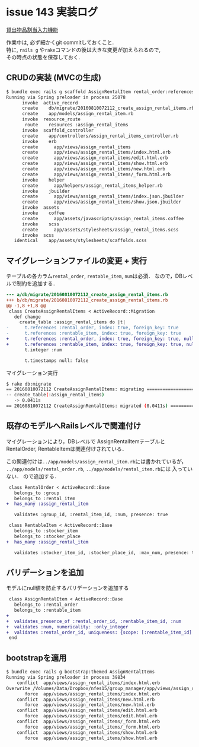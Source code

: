 # issue 143 実装ログ

[貸出物品割当入力機能](https://github.com/NUTFes/group-manager/issues/143)  

作業中は, 必ず細かくgit commitしておくこと.  
特に, ``rails g`` や``rake``コマンドの後は大きな変更が加えられるので,   
その時点の状態を保存しておく.   


## CRUDの実装 (MVCの生成)

```sh
$ bundle exec rails g scaffold AssignRentalItem rental_order:references rentable_item:references num:integer
Running via Spring preloader in process 25078
      invoke  active_record
      create    db/migrate/20160810072112_create_assign_rental_items.rb
      create    app/models/assign_rental_item.rb
      invoke  resource_route
       route    resources :assign_rental_items
      invoke  scaffold_controller
      create    app/controllers/assign_rental_items_controller.rb
      invoke    erb
      create      app/views/assign_rental_items
      create      app/views/assign_rental_items/index.html.erb
      create      app/views/assign_rental_items/edit.html.erb
      create      app/views/assign_rental_items/show.html.erb
      create      app/views/assign_rental_items/new.html.erb
      create      app/views/assign_rental_items/_form.html.erb
      invoke    helper
      create      app/helpers/assign_rental_items_helper.rb
      invoke    jbuilder
      create      app/views/assign_rental_items/index.json.jbuilder
      create      app/views/assign_rental_items/show.json.jbuilder
      invoke  assets
      invoke    coffee
      create      app/assets/javascripts/assign_rental_items.coffee
      invoke    scss
      create      app/assets/stylesheets/assign_rental_items.scss
      invoke  scss
   identical    app/assets/stylesheets/scaffolds.scss
```


## マイグレーションファイルの変更 + 実行

テーブルの各カラム`rental_order`, `rentable_item`, `num`は必須．
なので，DBレベルで制約を追加する．

```diff
--- a/db/migrate/20160810072112_create_assign_rental_items.rb
+++ b/db/migrate/20160810072112_create_assign_rental_items.rb
@@ -1,8 +1,8 @@
 class CreateAssignRentalItems < ActiveRecord::Migration
   def change
     create_table :assign_rental_items do |t|
-      t.references :rental_order, index: true, foreign_key: true
-      t.references :rentable_item, index: true, foreign_key: true
+      t.references :rental_order, index: true, foreign_key: true, null: false
+      t.references :rentable_item, index: true, foreign_key: true, null: false
       t.integer :num

       t.timestamps null: false
```

マイグレーション実行

```sh
$ rake db:migrate
== 20160810072112 CreateAssignRentalItems: migrating ==========================
-- create_table(:assign_rental_items)
   -> 0.0411s
== 20160810072112 CreateAssignRentalItems: migrated (0.0411s) =================
```


## 既存のモデルへRailsレベルで関連付け

マイグレーションにより，DBレベルで
AssignRentalItemテーブルとRentalOrder, RentableItemは関連付けされている．

この関連付けは`../app/models/assign_rental_item.rb`には書かれているが，
`../app/models/rental_order.rb`, `../app/models/rental_item.rb`には
入っていない．
ので追加する．

```diff
 class RentalOrder < ActiveRecord::Base
   belongs_to :group
   belongs_to :rental_item
+  has_many :assign_rental_item

   validates :group_id, :rental_item_id, :num, presence: true
```

```diff
 class RentableItem < ActiveRecord::Base
   belongs_to :stocker_item
   belongs_to :stocker_place
+  has_many :assign_rental_item

   validates :stocker_item_id, :stocker_place_id, :max_num, presence: true
```


## バリデーションを追加

モデルにnull値を防止するバリデーションを追加する

```diff
 class AssignRentalItem < ActiveRecord::Base
   belongs_to :rental_order
   belongs_to :rentable_item
+
+  validates_presence_of :rental_order_id, :rentable_item_id, :num
+  validates :num, numericality: :only_integer
+  validates :rental_order_id, uniqueness: {scope: [:rentable_item_id] }
 end
```


## bootstrapを適用

```sh
$ bundle exec rails g bootstrap:themed AssignRentalItems
Running via Spring preloader in process 39834
    conflict  app/views/assign_rental_items/index.html.erb
Overwrite /Volumes/Data/Dropbox/nfes15/group_manager/app/views/assign_rental_items/index.html.erb? (enter "h" for help) [Ynaqdh] a
       force  app/views/assign_rental_items/index.html.erb
    conflict  app/views/assign_rental_items/new.html.erb
       force  app/views/assign_rental_items/new.html.erb
    conflict  app/views/assign_rental_items/edit.html.erb
       force  app/views/assign_rental_items/edit.html.erb
    conflict  app/views/assign_rental_items/_form.html.erb
       force  app/views/assign_rental_items/_form.html.erb
    conflict  app/views/assign_rental_items/show.html.erb
       force  app/views/assign_rental_items/show.html.erb
```
